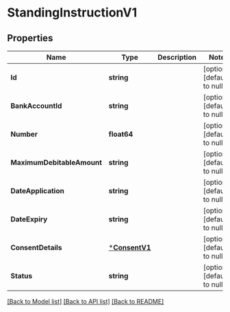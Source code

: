 # StandingInstructionV1

## Properties
Name | Type | Description | Notes
------------ | ------------- | ------------- | -------------
**Id** | **string** |  | [optional] [default to null]
**BankAccountId** | **string** |  | [optional] [default to null]
**Number** | **float64** |  | [optional] [default to null]
**MaximumDebitableAmount** | **string** |  | [optional] [default to null]
**DateApplication** | **string** |  | [optional] [default to null]
**DateExpiry** | **string** |  | [optional] [default to null]
**ConsentDetails** | [***ConsentV1**](Consent.v1.md) |  | [optional] [default to null]
**Status** | **string** |  | [optional] [default to null]

[[Back to Model list]](../README.md#documentation-for-models) [[Back to API list]](../README.md#documentation-for-api-endpoints) [[Back to README]](../README.md)

